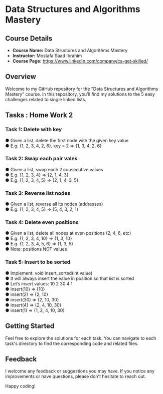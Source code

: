 # Data Structures and Algorithms Mastery

## Course Details
- **Course Name:** Data Structures and Algorithms Mastery
- **Instructor:** Mostafa Saad Ibrahim
- **Course Page:** https://www.linkedin.com/company/cs-get-skilled/

## Overview
Welcome to my GitHub repository for the "Data Structures and Algorithms Mastery" course. In this repository, you'll find my solutions to the 5 easy challenges related to single linked lists.

## Tasks : Home Work 2 
### Task 1:  Delete with key 
● Given a list, delete the first node with the given key value <br>
● E.g. {1, 2, 3, 4, 2, 6}, key = 2 ⇒ {1, 3, 4, 2, 6}

### Task 2: Swap each pair vales
● Given a list, swap each 2 consecutive values  <br>
● E.g. {1, 2, 3, 4} ⇒ {2, 1, 4, 3}  <br>
● E.g. {1, 2, 3, 4, 5} ⇒ {2, 1, 4, 3, 5}  <br>

### Task 3:  Reverse list nodes
● Given a list, reverse all its nodes (addresses)  <br>
● E.g. {1, 2, 3, 4, 5} ⇒ {5, 4, 3, 2, 1}  <br>

### Task 4:  Delete even positions
● Given a list, delete all nodes at even positions (2, 4, 6, etc)  <br>
● E.g. {1, 2, 3, 4, 10} ⇒ {1, 3, 10}  <br>
● E.g. {1, 2, 3, 4, 5, 6} ⇒ {1, 3, 5}  <br>
● Note: positions NOT values

### Task 5:   Insert to be sorted
● Implement: void insert_sorted(int value) <br>
● It will always insert the value in position so that list is sorted <br>
● Let’s insert values: 10 2 30 4 1 <br>
● insert(10) ⇒ {10} <br>
● insert(2) ⇒ {2, 10} <br>
● insert(30) ⇒ {2, 10, 30} <br>
● insert(4) ⇒ {2, 4, 10, 30} <br>
● insert(1) ⇒ {1, 2, 4, 10, 30} <br>


## Getting Started
Feel free to explore the solutions for each task. You can navigate to each task's directory to find the corresponding code and related files.

## Feedback
I welcome any feedback or suggestions you may have. If you notice any improvements or have questions, please don't hesitate to reach out.

Happy coding!

